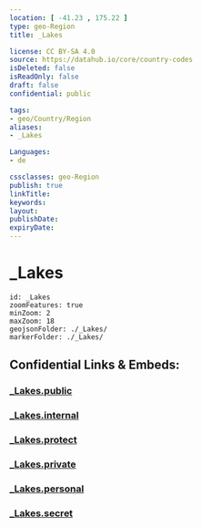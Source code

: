 ```yaml
---
location: [ -41.23 , 175.22 ] 
type: geo-Region
title: _Lakes

license: CC BY-SA 4.0
source: https://datahub.io/core/country-codes
isDeleted: false
isReadOnly: false
draft: false
confidential: public

tags:
- geo/Country/Region
aliases:
- _Lakes

Languages:
- de

cssclasses: geo-Region
publish: true
linkTitle: 
keywords: 
layout: 
publishDate: 
expiryDate: 
---
```


# _Lakes

```leaflet
id: _Lakes
zoomFeatures: true 
minZoom: 2 
maxZoom: 18
geojsonFolder: ./_Lakes/
markerFolder: ./_Lakes/
```


## Confidential Links & Embeds: 

### [_Lakes.public](/_public/\Earth\Continent\Australia\New_Zealand\Regions~New_Zealand\Wellington_Lakes.public.md) 

### [_Lakes.internal](/_internal/\Earth\Continent\Australia\New_Zealand\Regions~New_Zealand\Wellington_Lakes.internal.md) 

### [_Lakes.protect](/_protect/\Earth\Continent\Australia\New_Zealand\Regions~New_Zealand\Wellington_Lakes.protect.md) 

### [_Lakes.private](/_private/\Earth\Continent\Australia\New_Zealand\Regions~New_Zealand\Wellington_Lakes.private.md) 

### [_Lakes.personal](/_personal/\Earth\Continent\Australia\New_Zealand\Regions~New_Zealand\Wellington_Lakes.personal.md) 

### [_Lakes.secret](/_secret/\Earth\Continent\Australia\New_Zealand\Regions~New_Zealand\Wellington_Lakes.secret.md)

